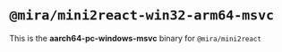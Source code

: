 # `@mira/mini2react-win32-arm64-msvc`

This is the **aarch64-pc-windows-msvc** binary for `@mira/mini2react`

